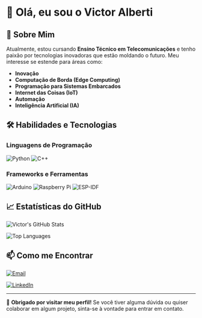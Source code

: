 # 👋 Olá, eu sou o Victor Alberti

<!-- ![Banner](https://your-banner-image-url.com) Opcional: Adicione um banner personalizado -->

## 🚀 Sobre Mim

Atualmente, estou cursando **Ensino Técnico em Telecomunicações** e tenho paixão por tecnologias inovadoras que estão moldando o futuro. Meu interesse se estende para áreas como:

- **Inovação**
- **Computação de Borda (Edge Computing)**
- **Programação para Sistemas Embarcados**
- **Internet das Coisas (IoT)**
- **Automação**
- **Inteligência Artificial (IA)**

## 🛠️ Habilidades e Tecnologias

### Linguagens de Programação
![Python](https://img.shields.io/badge/Python-3776AB?style=flat&logo=python&logoColor=white)
![C++](https://img.shields.io/badge/C++-00599C?style=flat&logo=c%2B%2B&logoColor=white)

### Frameworks e Ferramentas
![Arduino](https://img.shields.io/badge/Arduino-00979D?style=flat&logo=arduino&logoColor=white)
![Raspberry Pi](https://img.shields.io/badge/Raspberry_Pi-A22846?style=flat&logo=raspberry-pi&logoColor=white)
![ESP-IDF](https://img.shields.io/badge/ESP--IDF-000000?style=flat&logo=Espressif&logoColor=white)

<!--
## 📂 Projetos Destacados

Aqui estão alguns dos meus projetos mais recentes e relevantes:

### [Projeto IoT](https://github.com/seu-usuario/projeto-iot-inteligente)
Descrição breve do projeto, tecnologias utilizadas e funcionalidades principais.

### [Sistema de Automação](https://github.com/seu-usuario/sistema-automacao)
Descrição breve do projeto, tecnologias utilizadas e funcionalidades principais.

<!-- Adicione mais projetos conforme necessário -->

## 📈 Estatísticas do GitHub

![Victor's GitHub Stats](https://github-readme-stats.vercel.app/api?username=scalifax&show_icons=true&theme=radical)

![Top Languages](https://github-readme-stats.vercel.app/api/top-langs/?username=scalifax&layout=compact&theme=radical)

## 📫 Como me Encontrar

[![Email](https://img.shields.io/badge/Email-D14836?style=flat&logo=gmail&logoColor=white)](victoralexandrealberti@gmail.com)

[![LinkedIn](https://img.shields.io/badge/LinkedIn-0077B5?style=flat&logo=linkedin&logoColor=white)](https://www.linkedin.com/in/victor-alberti-328686288/)

---

🌟 **Obrigado por visitar meu perfil!** Se você tiver alguma dúvida ou quiser colaborar em algum projeto, sinta-se à vontade para entrar em contato.

